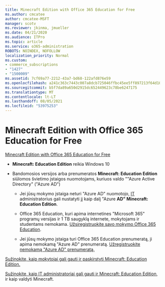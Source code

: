 ```yaml
---
title: Minecraft Edition with Office 365 Education for Free
ms.author: cmcatee
author: cmcatee-MSFT
manager: scotv
ms.reviewer: jkinma, jmueller
ms.date: 04/21/2020
ms.audience: ITPro
ms.topic: article
ms.service: o365-administration
ROBOTS: NOINDEX, NOFOLLOW
localization_priority: Normal
ms.custom:
- commerce_subscriptions
- "1427"
- "1500009"
ms.assetid: 7cf69a77-2212-43a7-bd68-122afd876e59
ms.openlocfilehash: a241c363c7443c007a8dcb725046ffbc45ee5ff897213f64d109eab8a4fc4ff4
ms.sourcegitcommit: b5f7da89a650d2915dc652449623c78be6247175
ms.translationtype: MT
ms.contentlocale: lt-LT
ms.lasthandoff: 08/05/2021
ms.locfileid: "53975253"
---
```

# <a name="minecraft-edition-with-office-365-education-for-free"></a>Minecraft Edition with Office 365 Education for Free

[Minecraft Edition with Office 365 Education for Free](https://docs.microsoft.com/education/windows/get-minecraft-for-education)
  
- **Minecraft: Education Edition** reikia Windows 10

- Bandomosios versijos arba prenumeratos **Minecraft: Education Edition** siūlomos švietimo įstaigos nuomotojams, kuriuos valdo ""Azure Active Directory" ("Azure AD")

  - Jei jūsų mokymo įstaiga neturi "Azure AD" nuomotojo, [IT](https://docs.microsoft.com/education/windows/school-get-minecraft) administratorius gali nustatyti jį kaip dalį "Azure **AD" Minecraft: Education Edition**.

  - Office 365 Education, kuri apima internetines "Microsoft 365" programų versijas ir 1 TB saugyklą internete, mokytojams ir studentams nemokama. [Užsiregistruokite savo mokymo Office 365 Education](https://www.microsoft.com/education/products/office).

  - Jei jūsų mokymo įstaiga turi Office 365 Education prenumeratą, ji apima nemokamą "Azure AD" prenumeratą. [Užregistruokite nemokamą "Azure AD" prenumeratą.](https://msdn.microsoft.com/library/windows/hardware/mt703369%28v=vs.85%29.aspx)

[Sužinokite, kaip mokytojai gali gauti ir paskirstyti Minecraft: Education Edition.](https://docs.microsoft.com/education/windows/teacher-get-minecraft)
  
[Sužinokite, kaip IT administratoriai gali gauti ir Minecraft: Education Edition](https://docs.microsoft.com/education/windows/school-get-minecraft), ir kaip valdyti Minecraft.